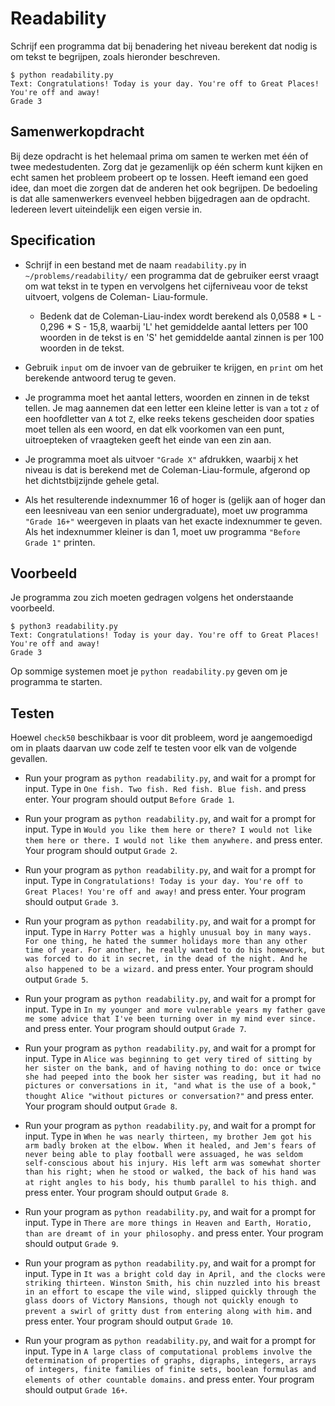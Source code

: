 # Readability

Schrijf een programma dat bij benadering het niveau berekent dat nodig is om tekst te begrijpen, zoals hieronder beschreven.

    $ python readability.py
    Text: Congratulations! Today is your day. You're off to Great Places! You're off and away!
    Grade 3


## Samenwerkopdracht

Bij deze opdracht is het helemaal prima om samen te werken met één of twee medestudenten. Zorg dat je gezamenlijk op één scherm kunt kijken en echt samen het probleem probeert op te lossen. Heeft iemand een goed idee, dan moet die zorgen dat de anderen het ook begrijpen. De bedoeling is dat alle samenwerkers evenveel hebben bijgedragen aan de opdracht. Iedereen levert uiteindelijk een eigen versie in.


## Specification

*   Schrijf in een bestand met de naam `readability.py` in `~/problems/readability/` een programma dat de gebruiker eerst vraagt ​​om wat tekst in te typen en vervolgens het cijferniveau voor de tekst uitvoert, volgens de Coleman- Liau-formule.

    *   Bedenk dat de Coleman-Liau-index wordt berekend als 0,0588 * L - 0,296 * S - 15,8, waarbij 'L' het gemiddelde aantal letters per 100 woorden in de tekst is en 'S' het gemiddelde aantal zinnen is per 100 woorden in de tekst.

*   Gebruik `input` om de invoer van de gebruiker te krijgen, en `print` om het berekende antwoord terug te geven.

*   Je programma moet het aantal letters, woorden en zinnen in de tekst tellen. Je mag aannemen dat een letter een kleine letter is van `a` tot `z` of een hoofdletter van `A` tot `Z`, elke reeks tekens gescheiden door spaties moet tellen als een woord, en dat elk voorkomen van een punt, uitroepteken of vraagteken geeft het einde van een zin aan.

*   Je programma moet als uitvoer `"Grade X"` afdrukken, waarbij `X` het niveau is dat is berekend met de Coleman-Liau-formule, afgerond op het dichtstbijzijnde gehele getal.

*   Als het resulterende indexnummer 16 of hoger is (gelijk aan of hoger dan een leesniveau van een senior undergraduate), moet uw programma `"Grade 16+"` weergeven in plaats van het exacte indexnummer te geven. Als het indexnummer kleiner is dan 1, moet uw programma `"Before Grade 1"` printen.


## Voorbeeld

Je programma zou zich moeten gedragen volgens het onderstaande voorbeeld.

    $ python3 readability.py
    Text: Congratulations! Today is your day. You're off to Great Places! You're off and away!
    Grade 3

Op sommige systemen moet je `python readability.py` geven om je programma te starten.

## Testen

Hoewel `check50` beschikbaar is voor dit probleem, word je aangemoedigd om in plaats daarvan uw code zelf te testen voor elk van de volgende gevallen.

*   Run your program as `python readability.py`, and wait for a prompt for input. Type in `One fish. Two fish. Red fish. Blue fish.` and press enter. Your program should output `Before Grade 1`.

*   Run your program as `python readability.py`, and wait for a prompt for input. Type in `Would you like them here or there? I would not like them here or there. I would not like them anywhere.` and press enter. Your program should output `Grade 2`.

*   Run your program as `python readability.py`, and wait for a prompt for input. Type in `Congratulations! Today is your day. You're off to Great Places! You're off and away!` and press enter. Your program should output `Grade 3`.

*   Run your program as `python readability.py`, and wait for a prompt for input. Type in `Harry Potter was a highly unusual boy in many ways. For one thing, he hated the summer holidays more than any other time of year. For another, he really wanted to do his homework, but was forced to do it in secret, in the dead of the night. And he also happened to be a wizard.` and press enter. Your program should output `Grade 5`.

*   Run your program as `python readability.py`, and wait for a prompt for input. Type in `In my younger and more vulnerable years my father gave me some advice that I've been turning over in my mind ever since.` and press enter. Your program should output `Grade 7`.

*   Run your program as `python readability.py`, and wait for a prompt for input. Type in `Alice was beginning to get very tired of sitting by her sister on the bank, and of having nothing to do: once or twice she had peeped into the book her sister was reading, but it had no pictures or conversations in it, "and what is the use of a book," thought Alice "without pictures or conversation?"` and press enter. Your program should output `Grade 8`.

*   Run your program as `python readability.py`, and wait for a prompt for input. Type in `When he was nearly thirteen, my brother Jem got his arm badly broken at the elbow. When it healed, and Jem's fears of never being able to play football were assuaged, he was seldom self-conscious about his injury. His left arm was somewhat shorter than his right; when he stood or walked, the back of his hand was at right angles to his body, his thumb parallel to his thigh.` and press enter. Your program should output `Grade 8`.

*   Run your program as `python readability.py`, and wait for a prompt for input. Type in `There are more things in Heaven and Earth, Horatio, than are dreamt of in your philosophy.` and press enter. Your program should output `Grade 9`.

*   Run your program as `python readability.py`, and wait for a prompt for input. Type in `It was a bright cold day in April, and the clocks were striking thirteen. Winston Smith, his chin nuzzled into his breast in an effort to escape the vile wind, slipped quickly through the glass doors of Victory Mansions, though not quickly enough to prevent a swirl of gritty dust from entering along with him.` and press enter. Your program should output `Grade 10`.

*   Run your program as `python readability.py`, and wait for a prompt for input. Type in `A large class of computational problems involve the determination of properties of graphs, digraphs, integers, arrays of integers, finite families of finite sets, boolean formulas and elements of other countable domains.` and press enter. Your program should output `Grade 16+`.
